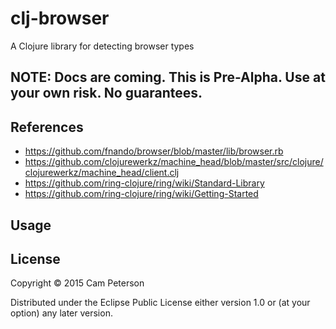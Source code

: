 # clj-browser

A Clojure library for detecting browser types

## NOTE: Docs are coming. This is Pre-Alpha. Use at your own risk. No guarantees.

## References

- https://github.com/fnando/browser/blob/master/lib/browser.rb
- https://github.com/clojurewerkz/machine_head/blob/master/src/clojure/clojurewerkz/machine_head/client.clj
- https://github.com/ring-clojure/ring/wiki/Standard-Library
- https://github.com/ring-clojure/ring/wiki/Getting-Started

## Usage

## License

Copyright © 2015 Cam Peterson

Distributed under the Eclipse Public License either version 1.0 or (at
your option) any later version.
